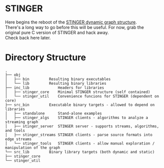 STINGER
=======

Here begins the reboot of the [STINGER dynamic graph structure](http://www.stingergraph.com/).  
There's a long way to go before this will be useful.  For now, grab the original pure C version of STINGER and hack away.  
Check back here later.

Directory Structure
===================

    .
    ├── obj
    │   ├── bin		    Resulting binary executables
    │   └── lib		    Resulting binary libraries
    ├── inc_lib             Headers for libraries
    │   ├── stinger_core    Minimal STINGER structure (self contained)
    │   └── stinger_util    Convenience funcions for STINGER (dependent on core)
    ├── src_bin		    Executable binary targets - allowed to depend on libraries
    │   ├── standalone	    Stand-alone examples 
    │   ├── stinger_algs    STINGER clients - algorithms to analyze a streaming graph
    │   ├── stinger_server  STINGER server - supports streams, algorithms, and tools
    │   ├── stinger_streams STINGER clients - parse source formats into edge streams
    │   └── stinger_tools   STINGER clients - allow manual exploration / manipulation of the graph
    └── src_lib		    Binary library targets (both dynamic and static)
	├── stinger_core
	└── stinger_util

